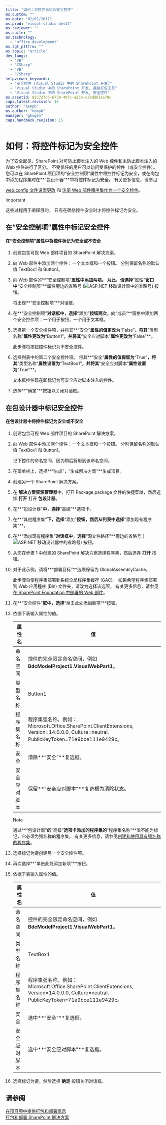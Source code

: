 ```yaml
---
title: "如何：将控件标记为安全控件"
ms.custom: ""
ms.date: "02/02/2017"
ms.prod: "visual-studio-dev14"
ms.reviewer: ""
ms.suite: ""
ms.technology: 
  - "office-development"
ms.tgt_pltfrm: ""
ms.topic: "article"
dev_langs: 
  - "VB"
  - "CSharp"
  - "VB"
  - "CSharp"
helpviewer_keywords: 
  - "安全控件 [Visual Studio 中的 SharePoint 开发]"
  - "Visual Studio 中的 SharePoint 开发, 高级打包工具"
  - "Visual Studio 中的 SharePoint 开发, 安全控件"
ms.assetid: 813727d5-6750-407c-a23e-c38dd611e78c
caps.latest.revision: 16
author: "kempb"
ms.author: "kempb"
manager: "ghogen"
caps.handback.revision: 15
---
```

# 如何：将控件标记为安全控件
  为了安全起见，SharePoint 对可防止脚本注入的 Web 控件和未防止脚本注入的 Web 控件进行了区分。  不受信任的用户可以访问受保护的控件（或安全控件）。  您可以在 SharePoint 项目项的“安全控制项”属性中将控件标记为安全，或在向包中添加程序集时在**“包设计器”**中将控件标记为安全。  有关更多信息，请参见  
  
 [web.config 文件设置更改](http://go.microsoft.com/fwlink/?LinkId=178965) 和 [注册 Web 部件程序集作为一个安全控件](http://go.microsoft.com/fwlink/?LinkId=171013)。  
  
> [!IMPORTANT]  
>  这些过程用于阐释目的。  只有在确信控件安全时才将控件标记为安全。  
  
## 在“安全控制项”属性中标记安全控件  
  
#### 在“安全控制项”属性中将控件标记为安全或不安全  
  
1.  创建包含可视 Web 部件项目的 SharePoint 解决方案。  
  
2.  向 Web 部件中添加两个控件：一个文本框和一个按钮。  分别保留名称的默认值 TextBox1 和 Button1。  
  
3.  向 Web 部件的**“安全控制项”**属性中添加两项。  为此，请选择**“属性”**窗口中**“安全控制项”**属性旁边的省略号 \(![ASP.NET 移动设计器中的省略号](~/docs/sharepoint/media/mwellipsis.gif "ASP.NET 移动设计器中的省略号")\) 按钮。  
  
     将出现**“安全控制项”**对话框。  
  
4.  在**“安全控制项”**对话框中，选择**“添加”**按钮两次，向**“成员”**窗格中添加两个安全控件项：一个用于按钮，一个用于文本框。  
  
5.  选择第一个安全控件项，并将其**“安全”**属性的值更改为**“False”**，将其**“类型名称”**属性更改为**“Button1”**，并将其**“安全应对脚本”**属性更改为**“False”**。  
  
     此步骤将按钮控件标识为不安全控件。  
  
6.  选择列表中的第二个安全控件项。  将其**“安全”**属性的值保留为**“True”**，将其**“类型名称”**属性设置为**“TextBox1”**，并将其**“安全应对脚本”**属性设置为**“True”**。  
  
     文本框控件现在即标记为可安全应对脚本注入的控件。  
  
7.  选择**“确定”**按钮以关闭对话框。  
  
## 在包设计器中标记安全控件  
  
#### 在包设计器中将控件标记为安全或不安全  
  
1.  创建包含可视 Web 部件项目的 SharePoint 解决方案。  
  
2.  向 Web 部件中添加两个控件：一个文本框和一个按钮。  分别保留名称的默认值 TextBox1 和 Button1。  
  
     记下控件的命名空间，因为稍后将用到该命名空间。  
  
3.  在菜单栏上，选择**“生成”**，**“生成解决方案”**生成项目。  
  
4.  创建另一个 SharePoint 解决方案。  
  
5.  在 **解决方案资源管理器**中，打开 Package.package 文件的快捷菜单，然后选择 **打开** 打开 **包设计器**。  
  
6.  在**“包设计器”**中，选择**“高级”**选项卡。  
  
7.  在**“其他程序集”**下，选择**“添加”**按钮，然后从列表中选择**“添加现有程序集”**。  
  
8.  在**“添加现有程序集”**对话框中，选择**“源文件路径”**旁边的省略号 \(![ASP.NET 移动设计器中的省略号](~/docs/sharepoint/media/mwellipsis.gif "ASP.NET 移动设计器中的省略号")\) 按钮。  
  
9. 从您在步骤 1 中创建的 SharePoint 解决方案选择程序集，然后选择 **打开** 按钮。  
  
10. 对于此示例，请将**“部署目标”**选项保留为 GlobalAssemblyCache。  
  
     此步骤将使程序集部署到系统全局程序集缓存 \(GAC\)。  如果希望程序集部署到 Web 应用程序 \(Bin\) 文件夹，请改为选择该选项。  有关更多信息，请参见 [在 SharePoint Foundation 中部署的 Web 部件](http://go.microsoft.com/fwlink/?LinkId=177509)。  
  
11. 在**“安全控件”**框中，选择**“单击此处添加新项”**按钮。  
  
12. 依据下表输入属性的值。  
  
    |属性名|值|  
    |---------|-------|  
    |命名空间|控件的完全限定命名空间，例如 **BdcModelProject1.VisualWebPart1**。|  
    |类型名称|Button1|  
    |程序集名称|程序集强名称，例如：Microsoft.Office.SharePoint.ClientExtensions, Version\=14.0.0.0, Culture\=neutral, PublicKeyToken\=71e9bce111e9429c。|  
    |安全|清除**“安全”**复选框。|  
    |安全应对脚本|保留**“安全应对脚本”**复选框为清除状态。|  
  
    > [!NOTE]  
    >  通过**“包设计器”**的**“高级”**选项卡添加的程序集的**“程序集名称”**值不能为标记，它必须为强名称的程序集。  有关更多信息，请参见[创建和使用具有强名称的程序集](http://go.microsoft.com/fwlink/?LinkId=177513)。  
  
13. 选择标记为键创建另一个安全控件项。  
  
14. 再次选择**“单击此处添加新项”**按钮。  
  
15. 依据下表输入属性的值。  
  
    |属性名|值|  
    |---------|-------|  
    |命名空间|控件的完全限定命名空间，例如 **BdcModelProject1.VisualWebPart1**。|  
    |类型名称|TextBox1|  
    |程序集名称|程序集强名称，例如：Microsoft.Office.SharePoint.ClientExtensions, Version\=14.0.0.0, Culture\=neutral, PublicKeyToken\=71e9bce111e9429c。|  
    |安全|选中**“安全”**复选框。|  
    |安全应对脚本|选中**“安全应对脚本”**复选框。|  
  
16. 选择标记为键，然后选择 **确定** 按钮关闭对话框。  
  
## 请参阅  
 [在项目项中提供打包和部署信息](../sharepoint/providing-packaging-and-deployment-information-in-project-items.md)   
 [打包和部署 SharePoint 解决方案](../sharepoint/packaging-and-deploying-sharepoint-solutions.md)  
  
  